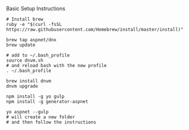  Basic Setup Instructions
 
    # Install brew
    ruby -e "$(curl -fsSL https://raw.githubusercontent.com/Homebrew/install/master/install)"

    brew tap aspnet/dnx
    brew update

    # add to ~/.bash_profile   
    source dnvm.sh
    # and reload bash with the new profile
    . ~/.bash_profile
    
    brew install dnvm
    dnvm upgrade
    
    npm install -g yo gulp
    npm install -g generator-aspnet

    yo aspnet --gulp
    # will create a new folder
    # and then follow the instructions